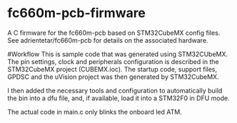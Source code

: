 # fc660m-pcb-firmware
A C firmware for the fc660m-pcb based on STM32CubeMX config files. See adrientetar/fc660m-pcb for details on the associated hardware.

#Workflow
This is sample code that was generated using STM32CUbeMX.
The pin settings, clock and peripherals configuration is described in the STM32CubeMX project (CUBEMX.ioc).
The startup code, support files, GPDSC and the uVision project was then generated by STM32CubeMX.

I then added the necessary tools and configuration to automatically build the bin into a dfu file, and, if available, load it into a STM32F0 in DFU mode.

The actual code in main.c only blinks the onboard led ATM.
